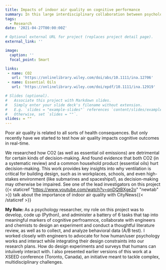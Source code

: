 ```yaml
---
title: Impacts of indoor air quality on cognitive performance
summary: In this large interdisciplinary collaboration between psychologists, engineers, chemists, and neuroscientists, we are researching how everyday indoor air quality (CO2) and everyday household products (essential oils diffusers) impact everyday cognition and optimal decision-making, providing actionable insights into why good ventilation is so important.
tags:
  - Research
date: '2021-04-27T00:00:00Z'

# Optional external URL for project (replaces project detail page).
external_link: ''

image:
  caption: ''
  focal_point: Smart

links:
 - name: CO2
   url: 'https://onlinelibrary.wiley.com/doi/abs/10.1111/ina.12706'
 - name: Essential Oils
   url: 'https://onlinelibrary.wiley.com/doi/epdf/10.1111/ina.12919'

# Slides (optional).
#   Associate this project with Markdown slides.
#   Simply enter your slide deck's filename without extension.
#   E.g. `slides = "example-slides"` references `content/slides/example-slides.md`.
#   Otherwise, set `slides = ""`.
slides: = ""
---
```

Poor air quality is related to all sorts of health consequences. But only recently have we started to test how air quality impacts cognitive outcomes in real-time.

We researched how CO2 (as well as essential oil emissions) are detrimental for certain kinds of decision-making. And found evidence that both CO2 (in a systematic review) and a common household product (essential oils) hurt decision-making. This work provides key insights into why ventilation is critical for building design, such as in workplaces, schools, and even high-stakes environment (like submarines and spaceships!), as decision-making may otherwise be impaired. See one of the lead investigators on this project  {{< staticref "https://www.youtube.com/watch?v=qnDQtBXge2o" "newtab" >}} talk about the importance of indoor air quality with CityNews{{< /staticref >}}

<strong> My Role: </strong>As a psychology researcher, my role on this project was to develop, code up (Python), and administer a battery of 6 tasks that tap into meaningful markers of cognitive perfroamnce, collaborate with engineers and chemists to design an experiment and conduct a thoughtful literature review, as well as to collect, and analyze behavioral data (A/B test). I worked closely with engineers to advocate for how human/user psychology works and interact while integrating their design constraints into our research plans. How do design experiments and surveys that humans can intuiively interact with. I also presented earlier versions of this work at a XSEED conference (Toronto, Canada), an initiative meant to tackle complex, multidisciplinary challenges.